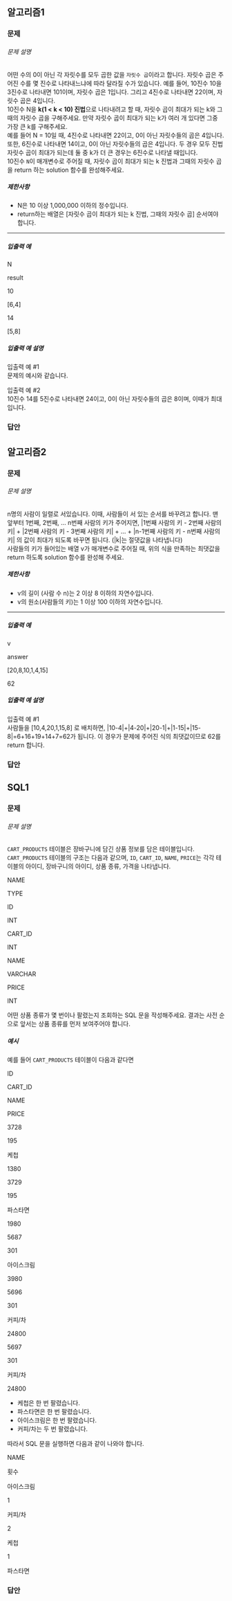 ## 알고리즘1
### 문제
###### 문제 설명

어떤 수의 0이 아닌 각 자릿수를 모두 곱한 값을  `자릿수 곱`이라고 합니다. 자릿수 곱은 주어진 수를 몇 진수로 나타내느냐에 따라 달라질 수가 있습니다. 예를 들어, 10진수 10을 3진수로 나타내면 101이며, 자릿수 곱은 1입니다. 그리고 4진수로 나타내면 22이며, 자릿수 곱은 4입니다.  
10진수 N을  **k(1 < k < 10) 진법**으로 나타내려고 할 때, 자릿수 곱이 최대가 되는 k와 그때의 자릿수 곱을 구해주세요. 만약 자릿수 곱이 최대가 되는 k가 여러 개 있다면 그중 가장 큰 k를 구해주세요.  
예를 들어 N = 10일 때, 4진수로 나타내면 22이고, 0이 아닌 자릿수들의 곱은 4입니다. 또한, 6진수로 나타내면 14이고, 0이 아닌 자릿수들의 곱은 4입니다. 두 경우 모두 진법 자릿수 곱이 최대가 되는데 둘 중 k가 더 큰 경우는 6진수로 나타낼 때입니다.  
10진수  `N`이 매개변수로 주어질 때, 자릿수 곱이 최대가 되는 k 진법과 그때의 자릿수 곱을 return 하는 solution 함수를 완성해주세요.

##### 제한사항

-   N은 10 이상 1,000,000 이하의 정수입니다.
-   return하는 배열은 [자릿수 곱이 최대가 되는 k 진법, 그때의 자릿수 곱] 순서여야 합니다.

----------

##### 입출력 예

N

result

10

[6,4]

14

[5,8]

##### 입출력 예 설명

입출력 예 #1  
문제의 예시와 같습니다.

입출력 예 #2  
10진수 14를 5진수로 나타내면 24이고, 0이 아닌 자릿수들의 곱은 8이며, 이때가 최대입니다.
### 답안


## 알고리즘2
### 문제
###### 문제 설명

n명의 사람이 일렬로 서있습니다. 이때, 사람들이 서 있는 순서를 바꾸려고 합니다. 맨 앞부터 1번째, 2번째, ... n번째 사람의 키가 주어지면, |1번째 사람의 키 - 2번째 사람의 키| + |2번째 사람의 키 - 3번째 사람의 키| + ... + |n-1번째 사람의 키 - n번째 사람의 키| 의 값이 최대가 되도록 바꾸면 됩니다. (|k|는 절댓값을 나타냅니다)  
사람들의 키가 들어있는 배열 v가 매개변수로 주어질 때, 위의 식을 만족하는 최댓값을 return 하도록 solution 함수를 완성해 주세요.

##### 제한사항

-   v의 길이 (사람 수 n)는 2 이상 8 이하의 자연수입니다.
-   v의 원소(사람들의 키)는 1 이상 100 이하의 자연수입니다.

----------

##### 입출력 예

v

answer

[20,8,10,1,4,15]

62

##### 입출력 예 설명

입출력 예 #1  
사람들을 [10,4,20,1,15,8] 로 배치하면, |10-4|+|4-20|+|20-1|+|1-15|+|15-8|=6+16+19+14+7=62가 됩니다. 이 경우가 문제에 주어진 식의 최댓값이므로 62를 return 합니다.
### 답안


## SQL1
### 문제
###### 문제 설명

`CART_PRODUCTS`  테이블은 장바구니에 담긴 상품 정보를 담은 테이블입니다.  `CART_PRODUCTS`  테이블의 구조는 다음과 같으며,  `ID`,  `CART_ID`,  `NAME`,  `PRICE`는 각각 테이블의 아이디, 장바구니의 아이디, 상품 종류, 가격을 나타냅니다.

NAME

TYPE

ID

INT

CART_ID

INT

NAME

VARCHAR

PRICE

INT

어떤 상품 종류가 몇 번이나 팔렸는지 조회하는 SQL 문을 작성해주세요. 결과는 사전 순으로 앞서는 상품 종류를 먼저 보여주어야 합니다.

##### 예시

예를 들어  `CART_PRODUCTS`  테이블이 다음과 같다면

ID

CART_ID

NAME

PRICE

3728

195

케첩

1380

3729

195

파스타면

1980

5687

301

아이스크림

3980

5696

301

커피/차

24800

5697

301

커피/차

24800

-   케첩은 한 번 팔렸습니다.
-   파스타면은 한 번 팔렸습니다.
-   아이스크림은 한 번 팔렸습니다.
-   커피/차는 두 번 팔렸습니다.

따라서 SQL 문을 실행하면 다음과 같이 나와야 합니다.

NAME

횟수

아이스크림

1

커피/차

2

케첩

1

파스타면
### 답안
<!--stackedit_data:
eyJoaXN0b3J5IjpbNjY3ODU5Mzg1XX0=
-->